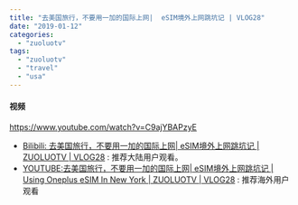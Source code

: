 ```yaml
---
title: "去美国旅行，不要用一加的国际上网|  eSIM境外上网跳坑记 | VLOG28"
date: "2019-01-12"
categories: 
  - "zuoluotv"
tags: 
  - "zuoluotv"
  - "travel"
  - "usa"
---
```


#### 视频

https://www.youtube.com/watch?v=C9ajYBAPzyE

- [Bilibili: 去美国旅行，不要用一加的国际上网| eSIM境外上网跳坑记 | ZUOLUOTV | VLOG28](https://www.bilibili.com/video/av40614699/) : 推荐大陆用户观看。
- [YOUTUBE:去美国旅行，不要用一加的国际上网| eSIM境外上网跳坑记 | Using Oneplus eSIM In New York | ZUOLUOTV | VLOG28](https://www.youtube.com/watch?v=C9ajYBAPzyE) : 推荐海外用户观看
